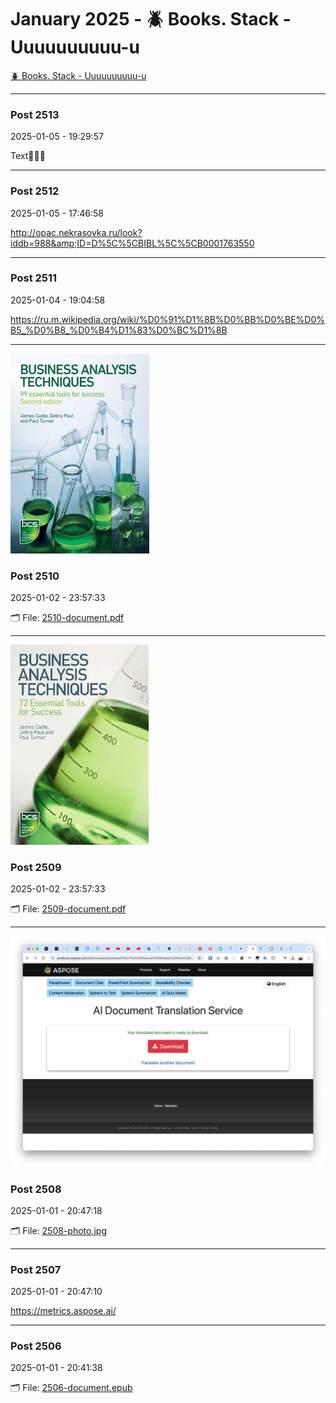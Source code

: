 # January 2025 - 🪲 Books. Stack - Uuuuuuuuuu-u

[🪲 Books. Stack - Uuuuuuuuuu-u](../../)



---



### Post 2513

2025-01-05 - 19:29:57





Text🤗🤗🤗









---



### Post 2512

2025-01-05 - 17:46:58





<a href="http://opac.nekrasovka.ru/look?iddb=988&amp;ID=D%5C%5CBIBL%5C%5CB0001763550">http://opac.nekrasovka.ru/look?iddb=988&amp;ID=D%5C%5CBIBL%5C%5CB0001763550</a>









---



### Post 2511

2025-01-04 - 19:04:58





<a href="https://ru.m.wikipedia.org/wiki/%D0%91%D1%8B%D0%BB%D0%BE%D0%B5_%D0%B8_%D0%B4%D1%83%D0%BC%D1%8B">https://ru.m.wikipedia.org/wiki/%D0%91%D1%8B%D0%BB%D0%BE%D0%B5_%D0%B8_%D0%B4%D1%83%D0%BC%D1%8B</a>









---

 
![2510-thumbnail.jpg](2510-thumbnail.jpg) 


### Post 2510

2025-01-02 - 23:57:33






🗂 File: [2510-document.pdf](2510-document.pdf) 






---

 
![2509-thumbnail.jpg](2509-thumbnail.jpg) 


### Post 2509

2025-01-02 - 23:57:33






🗂 File: [2509-document.pdf](2509-document.pdf) 






---

 
![2508-photo.jpg](2508-photo.jpg) 


### Post 2508

2025-01-01 - 20:47:18






🗂 File: [2508-photo.jpg](2508-photo.jpg) 






---



### Post 2507

2025-01-01 - 20:47:10





<a href="https://metrics.aspose.ai/">https://metrics.aspose.ai/</a>









---



### Post 2506

2025-01-01 - 20:41:38






🗂 File: [2506-document.epub](2506-document.epub) 




